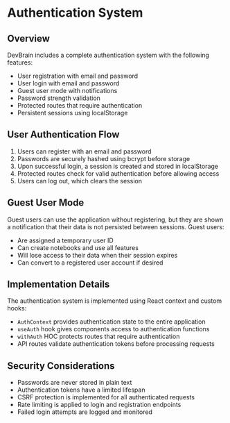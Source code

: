 # Authentication System

## Overview

DevBrain includes a complete authentication system with the following features:

- User registration with email and password
- User login with email and password
- Guest user mode with notifications
- Password strength validation
- Protected routes that require authentication
- Persistent sessions using localStorage

## User Authentication Flow

1. Users can register with an email and password
2. Passwords are securely hashed using bcrypt before storage
3. Upon successful login, a session is created and stored in localStorage
4. Protected routes check for valid authentication before allowing access
5. Users can log out, which clears the session

## Guest User Mode

Guest users can use the application without registering, but they are shown a notification that their data is not persisted between sessions. Guest users:

- Are assigned a temporary user ID
- Can create notebooks and use all features
- Will lose access to their data when their session expires
- Can convert to a registered user account if desired

## Implementation Details

The authentication system is implemented using React context and custom hooks:

- `AuthContext` provides authentication state to the entire application
- `useAuth` hook gives components access to authentication functions
- `withAuth` HOC protects routes that require authentication
- API routes validate authentication tokens before processing requests

## Security Considerations

- Passwords are never stored in plain text
- Authentication tokens have a limited lifespan
- CSRF protection is implemented for all authenticated requests
- Rate limiting is applied to login and registration endpoints
- Failed login attempts are logged and monitored
